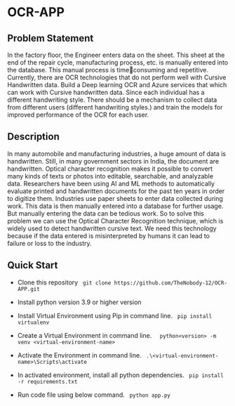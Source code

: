 # OCR-APP

## Problem Statement
In the factory floor, the Engineer enters data on the sheet. This sheet at the end of the repair cycle, 
manufacturing process, etc. is manually entered into the database. This manual process is timeconsuming and repetitive. Currently, there are OCR technologies that do not perform well with 
Cursive Handwritten data. Build a Deep learning OCR and Azure services that which can work with Cursive 
handwritten data. Since each individual has a different handwriting style. There should be a 
mechanism to collect data from different users (different handwriting styles.) and train the models 
for improved performance of the OCR for each user.

## Description
In many automobile and manufacturing industries, a huge amount of data is handwritten. Still, in 
many government sectors in India, the document are handwritten. Optical character recognition 
makes it possible to convert many kinds of texts or photos into editable, searchable, and analyzable 
data. Researchers have been using AI and ML methods to automatically evaluate printed and 
handwritten documents for the past ten years in order to digitize them. Industries use paper sheets to 
enter data collected during work. This data is then manually entered into a database for further 
usage. But manually entering the data can be tedious work. So to solve this problem we can use the 
Optical Character Recognition technique, which is widely used to detect handwritten cursive text. 
We need this technology because if the data entered is misinterpreted by humans it can lead to 
failure or loss to the industry.

## Quick Start
- Clone this repository
  ` git clone https://github.com/TheNobody-12/OCR-APP.git`

- Install  python version 3.9 or higher version

- Install Virtual Environment using Pip in command line.
  ` pip install virtualenv`

- Create a Virtual Environment in command line.
  `  python<version> -m venv <virtual-environment-name>`

- Activate the Environment in command line.
  ` .\<virtual-environment-name>\Scripts\activate`

- In activated environment, install all python dependencies.
  ` pip install -r requirements.txt`

- Run code file using below command.
  ` python app.py`
